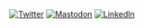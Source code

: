 <div align="center">
	<a href="https://twitter.com/weibelm"><img src="https://img.shields.io/twitter/follow/weibelm?label=Twitter&logo=twitter&style=flat-square&color=1da1f2&logoColor=ffffff" alt="Twitter" /></a> <a rel="me" href="https://mstdn.social/@mweibel"><img src="https://img.shields.io/mastodon/follow/109551845317416802?domain=https%3A%2F%2Fmstdn.social&style=flat-square&label=Mastodon&logo=mastodon&color=6364FF&logoColor=fff" alt="Mastodon" /></a>
  <a href="https://www.linkedin.com/in/michaelweibel"><img src="https://img.shields.io/static/v1?logo=linkedin&style=flat-square&color=0072b1&label=LinkedIn&message=%E2%98%86" alt="LinkedIn"></a>
</div>

<!--
**mweibel/mweibel** is a ✨ _special_ ✨ repository because its `README.md` (this file) appears on your GitHub profile.

Here are some ideas to get you started:

- 🔭 I’m currently working on ...
- 🌱 I’m currently learning ...
- 👯 I’m looking to collaborate on ...
- 🤔 I’m looking for help with ...
- 💬 Ask me about ...
- 📫 How to reach me: ...
- 😄 Pronouns: ...
- ⚡ Fun fact: ...
-->

